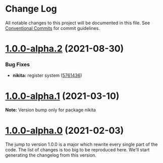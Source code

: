# Change Log

All notable changes to this project will be documented in this file.
See [Conventional Commits](https://conventionalcommits.org) for commit guidelines.

# [1.0.0-alpha.2](https://github.com/adaltas/node-nikita/compare/nikita@1.0.0-alpha.1...nikita@1.0.0-alpha.2) (2021-08-30)


### Bug Fixes

* **nikita:** register system ([5761436](https://github.com/adaltas/node-nikita/commit/5761436a40e28b1d12d8bae59e73a6b41bc59603))





# [1.0.0-alpha.1](https://github.com/adaltas/node-nikita/compare/nikita@1.0.0-alpha.0...nikita@1.0.0-alpha.1) (2021-03-10)

**Note:** Version bump only for package nikita





# [1.0.0-alpha.0](https://github.com/adaltas/node-nikita/compare/nikita@0.9.7...nikita@1.0.0-alpha.0) (2021-02-03)

The jump to version 1.0.0 is a major which rewrite every single part of the code. The list of changes is too big to be reproduced here. We'll start generating the changelog from this version.
